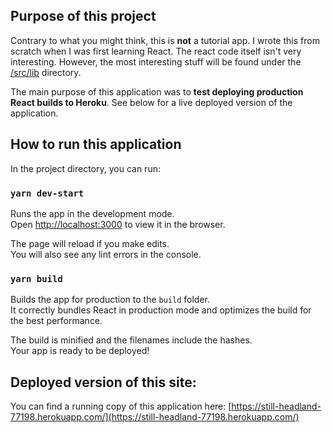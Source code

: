 ## Purpose of this project

Contrary to what you might think, this is **not** a tutorial app. I wrote this from scratch when I was first learning React. The react code itself isn't very interesting. However, the most interesting stuff will be found under the [/src/lib](https://github.com/aarona/react-minesweeper/tree/master/src/lib) directory.

The main purpose of this application was to **test deploying production React builds to Heroku**. See below for a live deployed version of the application.

## How to run this application

In the project directory, you can run:

### `yarn dev-start`

Runs the app in the development mode.<br />
Open [http://localhost:3000](http://localhost:3000) to view it in the browser.

The page will reload if you make edits.<br />
You will also see any lint errors in the console.

### `yarn build`

Builds the app for production to the `build` folder.<br />
It correctly bundles React in production mode and optimizes the build for the best performance.

The build is minified and the filenames include the hashes.<br />
Your app is ready to be deployed!

## Deployed version of this site:

You can find a running copy of this application here: [https://still-headland-77198.herokuapp.com/](https://still-headland-77198.herokuapp.com/)